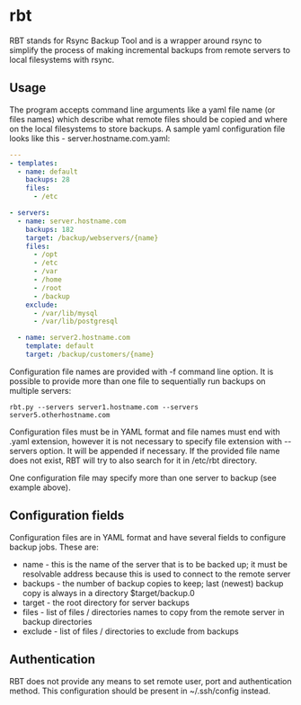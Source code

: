 # rbt

RBT stands for Rsync Backup Tool and is a wrapper around rsync to simplify the process of making incremental backups from remote servers to local filesystems with rsync.

Usage
--

The program accepts command line arguments like a yaml file name (or files names) which describe what remote files should be copied and where on the local filesystems to store backups.
A sample yaml configuration file looks like this - server.hostname.com.yaml:

```yaml
---
- templates:
  - name: default
    backups: 28
    files:
      - /etc

- servers:
  - name: server.hostname.com
    backups: 182
    target: /backup/webservers/{name}
    files:
      - /opt
      - /etc
      - /var
      - /home
      - /root
      - /backup
    exclude:
      - /var/lib/mysql
      - /var/lib/postgresql

  - name: server2.hostname.com
    template: default
    target: /backup/customers/{name}
```

Configuration file names are provided with -f command line option. It is possible to provide more than one file to sequentially run backups on multiple servers:

    rbt.py --servers server1.hostname.com --servers server5.otherhostname.com

Configuration files must be in YAML format and file names must end with .yaml extension, however it is not necessary to specify file extension with --servers option. It will be appended if necessary.
If the provided file name does not exist, RBT will try to also search for it in /etc/rbt directory.

One configuration file may specify more than one server to backup (see example above).

Configuration fields
--

Configuration files are in YAML format and have several fields to configure backup jobs. These are:

* name - this is the name of the server that is to be backed up; it must be resolvable address because this is used to connect to the remote server
* backups - the number of backup copies to keep; last (newest) backup copy is always in a directory $target/backup.0
* target - the root directory for server backups
* files - list of files / directories names to copy from the remote server in backup directories
* exclude - list of files / directories to exclude from backups

Authentication
--

RBT does not provide any means to set remote user, port and authentication method. This configuration should be present in ~/.ssh/config instead.

